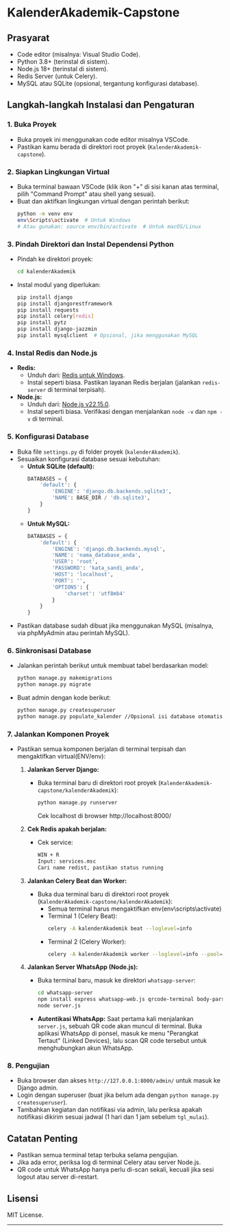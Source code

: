 # KalenderAkademik-Capstone

## Prasyarat
- Code editor (misalnya: Visual Studio Code).
- Python 3.8+ (terinstal di sistem).
- Node.js 18+ (terinstal di sistem).
- Redis Server (untuk Celery).
- MySQL atau SQLite (opsional, tergantung konfigurasi database).

## Langkah-langkah Instalasi dan Pengaturan

### 1. Buka Proyek
- Buka proyek ini menggunakan code editor misalnya VSCode.
- Pastikan kamu berada di direktori root proyek (`KalenderAkademik-capstone`).

### 2. Siapkan Lingkungan Virtual
- Buka terminal bawaan VSCode (klik ikon "+" di sisi kanan atas terminal, pilih "Command Prompt" atau shell yang sesuai).
- Buat dan aktifkan lingkungan virtual dengan perintah berikut:
  ```bash
  python -m venv env
  env\Scripts\activate  # Untuk Windows
  # Atau gunakan: source env/bin/activate  # Untuk macOS/Linux
  ```

### 3. Pindah Direktori dan Instal Dependensi Python
- Pindah ke direktori proyek:
  ```bash
  cd kalenderAkademik
  ```
- Instal modul yang diperlukan:
  ```bash
  pip install django
  pip install djangorestframework
  pip install requests
  pip install celery[redis]
  pip install pytz
  pip install django-jazzmin
  pip install mysqlclient  # Opsional, jika menggunakan MySQL
  ```

### 4. Instal Redis dan Node.js
- **Redis:**
  - Unduh dari: [Redis untuk Windows](https://github.com/microsoftarchive/redis/releases/download/win-3.0.504/Redis-x64-3.0.504.msi).
  - Instal seperti biasa. Pastikan layanan Redis berjalan (jalankan `redis-server` di terminal terpisah).
- **Node.js:**
  - Unduh dari: [Node.js v22.15.0](https://nodejs.org/dist/v22.15.0/node-v22.15.0-x64.msi).
  - Instal seperti biasa. Verifikasi dengan menjalankan `node -v` dan `npm -v` di terminal.

### 5. Konfigurasi Database
- Buka file `settings.py` di folder proyek (`kalenderAkademik`).
- Sesuaikan konfigurasi database sesuai kebutuhan:
  - **Untuk SQLite (default):**
    ```python
    DATABASES = {
        'default': {
            'ENGINE': 'django.db.backends.sqlite3',
            'NAME': BASE_DIR / 'db.sqlite3',
        }
    }
    ```
  - **Untuk MySQL:**
    ```python
    DATABASES = {
        'default': {
            'ENGINE': 'django.db.backends.mysql',
            'NAME': 'nama_database_anda',
            'USER': 'root',
            'PASSWORD': 'kata_sandi_anda',
            'HOST': 'localhost',
            'PORT': '',
            'OPTIONS': {
                'charset': 'utf8mb4'
            }
        }
    }
    ```
- Pastikan database sudah dibuat jika menggunakan MySQL (misalnya, via phpMyAdmin atau perintah MySQL).

### 6. Sinkronisasi Database
- Jalankan perintah berikut untuk membuat tabel berdasarkan model:
  ```bash
  python manage.py makemigrations
  python manage.py migrate
  ```

- Buat admin dengan kode berikut:
  ```bash
  python manage.py createsuperuser
  python manage.py populate_kalender //Opsional isi database otomatis periode 2023/2024-2024/2025
  ```

### 7. Jalankan Komponen Proyek
- Pastikan semua komponen berjalan di terminal terpisah dan mengaktifkan virtual(ENV/env):
  1. **Jalankan Server Django:**
     - Buka terminal baru di direktori root proyek (`KalenderAkademik-capstone/kalenderAkademik`):
       ```bash
       python manage.py runserver
       ```
       Cek localhost di browser http://localhost:8000/
  2. **Cek Redis apakah berjalan:**
     - Cek service:
       ```bash
       WIN + R
       Input: services.msc
       Cari name redist, pastikan status running
       ```
  3. **Jalankan Celery Beat dan Worker:**
     - Buka dua terminal baru di direktori root proyek (`KalenderAkademik-capstone/kalenderAkademik`):
       - Semua terminal harus mengaktifkan env(env\scripts\activate)
       - Terminal 1 (Celery Beat):
         ```bash
         celery -A kalenderAkademik beat --loglevel=info
         ```
       - Terminal 2 (Celery Worker):
         ```bash
         celery -A kalenderAkademik worker --loglevel=info --pool=threads
         ```

  4. **Jalankan Server WhatsApp (Node.js):**
     - Buka terminal baru, masuk ke direktori `whatsapp-server`:
       ```bash
       cd whatsapp-server
       npm install express whatsapp-web.js qrcode-terminal body-parser cors  # Instal dependensi Node.js
       node server.js
       ```
     - **Autentikasi WhatsApp:** Saat pertama kali menjalankan `server.js`, sebuah QR code akan muncul di terminal. Buka aplikasi WhatsApp di ponsel, masuk ke menu "Perangkat Tertaut" (Linked Devices), lalu scan QR code tersebut untuk menghubungkan akun WhatsApp.

### 8. Pengujian
- Buka browser dan akses `http://127.0.0.1:8000/admin/` untuk masuk ke Django admin.
- Login dengan superuser (buat jika belum ada dengan `python manage.py createsuperuser`).
- Tambahkan kegiatan dan notifikasi via admin, lalu periksa apakah notifikasi dikirim sesuai jadwal (1 hari dan 1 jam sebelum `tgl_mulai`).

## Catatan Penting
- Pastikan semua terminal tetap terbuka selama pengujian.
- Jika ada error, periksa log di terminal Celery atau server Node.js.
- QR code untuk WhatsApp hanya perlu di-scan sekali, kecuali jika sesi logout atau server di-restart.

## Lisensi
MIT License.

---


